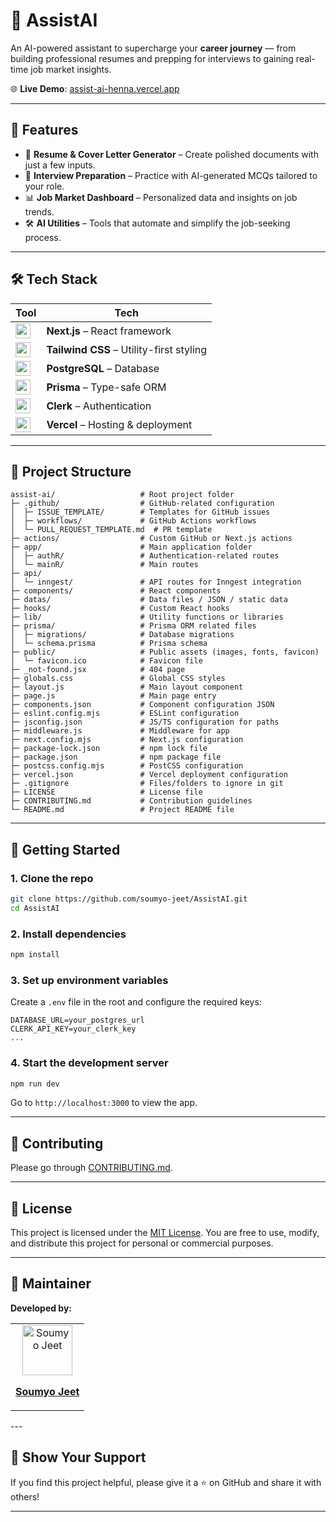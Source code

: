 
# 🤖 AssistAI

An AI-powered assistant to supercharge your **career journey** — from building professional resumes and prepping for interviews to gaining real-time job market insights.

🌐 **Live Demo**: [assist-ai-henna.vercel.app](https://assist-ai-henna.vercel.app)

---

## 🚧 Features

- 📝 **Resume & Cover Letter Generator** – Create polished documents with just a few inputs.
- 💼 **Interview Preparation** – Practice with AI-generated MCQs tailored to your role.
- 📊 **Job Market Dashboard** – Personalized data and insights on job trends.
- 🛠 **AI Utilities** – Tools that automate and simplify the job-seeking process.

---

## 🛠 Tech Stack

| Tool | Tech |
|------|------|
| <img src="https://cdn.jsdelivr.net/gh/devicons/devicon/icons/nextjs/nextjs-original.svg" width="24" /> | **Next.js** – React framework |
| <img src="https://cdn.jsdelivr.net/gh/devicons/devicon/icons/tailwindcss/tailwindcss-plain.svg" width="24" /> | **Tailwind CSS** – Utility-first styling |
| <img src="https://cdn.jsdelivr.net/gh/devicons/devicon/icons/postgresql/postgresql-original.svg" width="24" /> | **PostgreSQL** – Database |
| <img src="https://cdn.jsdelivr.net/gh/devicons/devicon/icons/prisma/prisma-original.svg" width="24" /> | **Prisma** – Type-safe ORM |
| <img src="https://avatars.githubusercontent.com/u/928394?s=200&v=4" width="24" /> | **Clerk** – Authentication |
| <img src="https://cdn.jsdelivr.net/gh/devicons/devicon/icons/vercel/vercel-original.svg" width="24" /> | **Vercel** – Hosting & deployment |

---

## 📁 Project Structure

```plaintext
assist-ai/                   # Root project folder
├─ .github/                  # GitHub-related configuration
│  ├─ ISSUE_TEMPLATE/        # Templates for GitHub issues
│  ├─ workflows/             # GitHub Actions workflows
│  └─ PULL_REQUEST_TEMPLATE.md  # PR template
├─ actions/                  # Custom GitHub or Next.js actions
├─ app/                      # Main application folder
│  ├─ authR/                 # Authentication-related routes
│  └─ mainR/                 # Main routes
├─ api/                      
│  └─ inngest/               # API routes for Inngest integration
├─ components/               # React components
├─ datas/                    # Data files / JSON / static data
├─ hooks/                    # Custom React hooks
├─ lib/                      # Utility functions or libraries
├─ prisma/                   # Prisma ORM related files
│  ├─ migrations/            # Database migrations
│  └─ schema.prisma          # Prisma schema
├─ public/                   # Public assets (images, fonts, favicon)
│  └─ favicon.ico            # Favicon file
├─ _not-found.jsx            # 404 page
├─ globals.css               # Global CSS styles
├─ layout.js                 # Main layout component
├─ page.js                   # Main page entry
├─ components.json           # Component configuration JSON
├─ eslint.config.mjs         # ESLint configuration
├─ jsconfig.json             # JS/TS configuration for paths
├─ middleware.js             # Middleware for app
├─ next.config.mjs           # Next.js configuration
├─ package-lock.json         # npm lock file
├─ package.json              # npm package file
├─ postcss.config.mjs        # PostCSS configuration
├─ vercel.json               # Vercel deployment configuration
├─ .gitignore                # Files/folders to ignore in git
├─ LICENSE                   # License file
├─ CONTRIBUTING.md           # Contribution guidelines
└─ README.md                 # Project README file

````

---

## 🚀 Getting Started

### 1. Clone the repo

```bash
git clone https://github.com/soumyo-jeet/AssistAI.git
cd AssistAI
````

### 2. Install dependencies

```bash
npm install
```

### 3. Set up environment variables

Create a `.env` file in the root and configure the required keys:

```env
DATABASE_URL=your_postgres_url
CLERK_API_KEY=your_clerk_key
...
```

### 4. Start the development server

```bash
npm run dev
```

Go to `http://localhost:3000` to view the app.

---

## 👥 Contributing
Please go through [CONTRIBUTING.md](./CONTRIBUTING.md).

---

## 📜 License

This project is licensed under the [MIT License](./LICENSE).
You are free to use, modify, and distribute this project for personal or commercial purposes.

---

## 👤 Maintainer

**Developed by:**
<table>
  <tr>
    <td align="center">
      <a href="https://github.com/soumyo-jeet">
        <img src="https://avatars.githubusercontent.com/u/181663403?s=400&u=edf6cd127172b4ab44b923ce66203cee26917073&v=4" width="80;" alt="Soumyo Jeet"/>
        <br />
        <p><b>Soumyo Jeet</b></p>
      </a>
    </td>
</table>
---

## 🌟 Show Your Support

If you find this project helpful, please give it a ⭐ on GitHub and share it with others!

---

